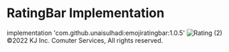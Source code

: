 # RatingBar Implementation
implementation 'com.github.unaisulhadi:emojiratingbar:1.0.5'
![Rating (2)](https://github.com/kajendra10/EmotionDetector/assets/84381668/e4453a98-aca5-4604-b7c1-f0fe376272b9)
©2022 KJ Inc. Comuter Services, All rights reserved.
